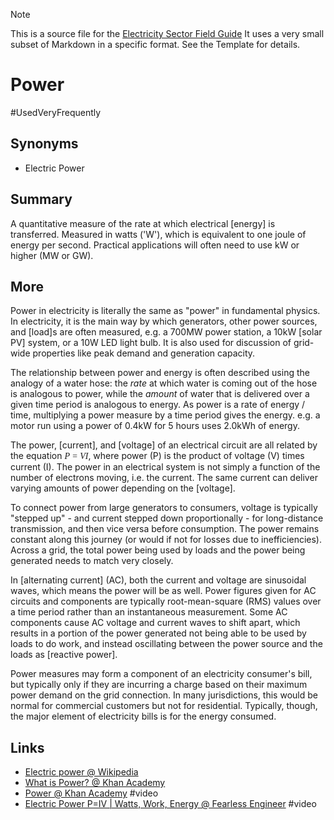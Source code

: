> [!NOTE] 
> This is a source file for the [Electricity Sector Field Guide](https://grahamlea.github.io/Electricity-Sector-Field-Guide/)
> It uses a very small subset of Markdown in a specific format. See the Template for details.

# Power
#UsedVeryFrequently

## Synonyms
- Electric Power


## Summary

A quantitative measure of the rate at which electrical [energy] is transferred.
Measured in watts ('W'), which is equivalent to one joule of energy per second.
Practical applications will often need to use kW or higher (MW or GW).


## More

Power in electricity is literally the same as "power" in fundamental physics.
In electricity, it is the main way by which generators, other power sources, and [load]s are often measured,
e.g. a 700MW power station, a 10kW [solar PV] system, or a 10W LED light bulb.
It is also used for discussion of grid-wide properties like peak demand and generation capacity.

The relationship between power and energy is often described using the analogy of a water hose:
the <i>rate</i> at which water is coming out of the hose is analogous to power,
while the <i>amount</i> of water that is delivered over a given time period is analogous to energy.
As power is a rate of energy / time, multiplying a power measure by a time period gives the energy.
e.g. a motor run using a power of 0.4kW for 5 hours uses 2.0kWh of energy.

The power, [current], and [voltage] of an electrical circuit are all related by the equation
<i style='font-family: serif;'>P = VI</i>, where power (P) is the product of voltage (V) times current (I).
The power in an electrical system is not simply a function of the number of electrons moving, i.e. the current.
The same current can deliver varying amounts of power depending on the [voltage].

To connect power from large generators to consumers, voltage is typically "stepped up" -
and current stepped down proportionally - for long-distance transmission, and then vice versa before consumption.
The power remains constant along this journey (or would if not for losses due to inefficiencies).
Across a grid, the total power being used by loads and the power being generated needs to match very closely.

In [alternating current] (AC), both the current and voltage are sinusoidal waves, which means the power will
be as well.
Power figures given for AC circuits and components are typically root-mean-square (RMS) values over a time period
rather than an instantaneous measurement.
Some AC components cause AC voltage and current waves to shift apart, which results in a portion of the power
generated not being able to be used by loads to do work, and instead oscillating between the power source and
the loads as [reactive power].

Power measures may form a component of an electricity consumer's bill, but typically only if they are
incurring a charge based on their maximum power demand on the grid connection.
In many jurisdictions, this would be normal for commercial customers but not for residential.
Typically, though, the major element of electricity bills is for the energy consumed.


## Links
- [Electric power @ Wikipedia](https://en.wikipedia.org/wiki/Electric_power)
- [What is Power? @ Khan Academy](https://www.khanacademy.org/science/physics/work-and-energy/work-and-energy-tutorial/a/what-is-power)
- [Power @ Khan Academy](https://www.khanacademy.org/science/physics/work-and-energy/work-and-energy-tutorial/v/power) #video
- [Electric Power P=IV | Watts, Work, Energy @ Fearless Engineer](https://www.youtube.com/watch?v=S6gsgcQ5icQ) #video

